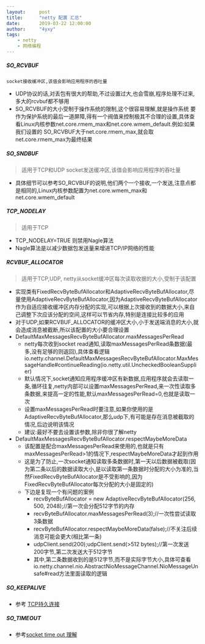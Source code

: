 ```yaml
---
layout:     post
title:      "netty 配置 汇总"
date:       2019-03-22 12:00:00
author:     "4yxy"
tags:
    - netty
    - 网络编程
---
```


##### SO_RCVBUF
  ```适用于TCP和UDP
  socket接收缓冲区,该值会影响应用程序的吞吐量
  ```
  - UDP协议的话,对丢包有很大的帮助,不过设置过大,也会雪崩,程序处理不过来,多大的rcvbuf都不够用
  - SO_RCVBUF的大小受制于操作系统的限制,这个很容易理解,就是操作系统
    要作为保护系统的最后一道屏障,得有一个阀值来控制极其不合理的设置,具体查看Linux内核参数net.core.rmem_max和net.core.wmem_default.例如:如果我们设置的 SO_RCVBUF大于net.core.rmem_max,就会取net.core.rmem_max为最终结果

##### SO_SNDBUF

> 适用于TCP和UDP socket发送缓冲区,该值会影响应用程序的吞吐量
- 具体细节可以参考SO_RCVBUF的说明,他们两个一个接收,一个发送,注意点都是相同的,Linux内核参数配置为net.core.wmem_max和net.core.wmem_default

##### TCP_NODELAY

> 适用于TCP

- TCP_NODELAY=TRUE 则禁用Nagle算法
- Nagle算法是以减少数据包发送量来增进TCP/IP网络的性能

##### RCVBUF_ALLOCATOR

> 适用于TCP,UDP, netty从socket缓冲区每次读取收据的大小,受制于该配置

- 实现类有FixedRecvByteBufAllocator和AdaptiveRecvByteBufAllocator,尽量使用AdaptiveRecvByteBufAllocator,因为AdaptiveRecvByteBufAllocator作为自适应接收缓冲区内存分配的实现,可以根据上次接收到的数据大小,来自己调整下次应该分配的空间,这样可以节省内存,特别是连接比较多的应用
- 对于UDP,如果RCVBUF_ALLOCATOR的缓冲区大小,小于发送端消息的大小,就会造成消息被截断,所以该配置的大小要合理设置
- DefaultMaxMessagesRecvByteBufAllocator.maxMessagesPerRead
	- netty每次收到socket read通知,读取maxMessagesPerRead条数据(最多,没有足够的则返回),具体查看逻辑io.netty.channel.DefaultMaxMessagesRecvByteBufAllocator.MaxMessageHandle#continueReading(io.netty.util.UncheckedBooleanSupplier)
	- 默认情况下,socket通知应用程序缓冲区有新数据,应用程序就会去读取一条,循环往复,netty内部可以设置maxMessagesPerRead,来一次性读取多条数据,来提高一定的性能,默认maxMessagesPerRead=0,也就是读取一次
	- 设置maxMessagesPerRead时要注意,如果你使用的是AdaptiveRecvByteBufAllocator,那么udp下,有可能是存在消息被截取的情况,后边说明该情况
	- 建议:最好不要去设置该参数,除非你很了解netty
- DefaultMaxMessagesRecvByteBufAllocator.respectMaybeMoreData
	- 该配置是配合maxMessagesPerRead来使用的,也就是只有maxMessagesPerRead>1的情况下,respectMaybeMoreData才起到作用
	- 这是为了防止,一次socket通知读取多条数据时,第一天以后数据被截取(因为第二条以后的数据读取大小,是以读取第一条数据时分配的大小为准的,当然FixedRecvByteBufAllocator是不受影响的,因为FixedRecvByteBufAllocator每次分配的大小是固定的)
	- 下边是复现一个有问题的案例
		- recvByteBufAllocator = new AdaptiveRecvByteBufAllocator(256, 500, 2048);//第一次会分配512字节的内存
		- recvByteBufAllocator.maxMessagesPerRead(3);//一次性尝试读取3条数据
		- recvByteBufAllocator.respectMaybeMoreData(false);//不关注后续消息可能会更大(相比第一条)
		- udpClient.send(200);udpClient.send(>512 bytes);//第一次发送200字节,第二次发送大于512字节
		- 其中,第二条数据收到的是512字节,而不是实际字节大小,具体可查看io.netty.channel.nio.AbstractNioMessageChannel.NioMessageUnsafe#read方法里面读取的逻辑

##### SO_KEEPALIVE

- 参考 [TCP持久连接](https://en.wikipedia.org/wiki/Keepalive#TCP_keepalive "TCP持久连接")

##### SO_TIMEOUT

- 参考[socket time out 理解](https://cloud.tencent.com/developer/article/1039881 "socket time out 理解")
